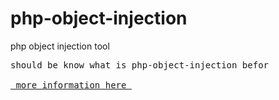 # php-object-injection
php object injection tool 

<pre>
should be know what is php-object-injection befor <br>
<a href="https://www.owasp.org/index.php/PHP_Object_Injection"> more information here </a>
</pre>



